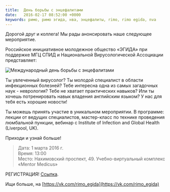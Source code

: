 ```yaml
---
title:  День борьбы с энцефалитами
date:   2016-02-17 08:52:00 +0000
keywords: римо, римо эгида, нва, энцефалиты, rimo, rimo egida, nva
---
```


Дорогой друг и коллега! Мы рады анонсировать наше следующее мероприятие.

Российское инициативное молодежное общество «ЭГИДА» при поддержке МГЦ СПИД и Национальной Вирусологической Ассоциации представляет:

![Международный день борьбы с энцефалитами](https://dl.dropboxusercontent.com/u/3599809/egida/events/fight_encephalitis.jpg)

Ты увлеченный вирусолог? Ты молодой специалист в области инфекционных болезней? Тебе интересна одна из самых загадочных наук - неврология? Тебе не хватает практических навыков? Или ты хочешь потренировать навык владения английским языком? У нас для тебя есть хорошие новости!

<!--more-->

Ты можешь принять участие в уникальном мероприятии. В программе: лекции от ведущих специалистов, мастер-класс по технике проведения люмбальной пункции, вебинар с Institute of Infection and Global Health (Liverpool, UK).

Приходи и узнай больше!

> Дата: 1 марта 2016 г.<br/>
Время: 13:00<br/>
Место: Нахимовский проспект, 49. Учебно-виртуальный комплекс «Mentor Medicus»

РЕГИСТРАЦИЯ! [Ссылка](http://goo.gl/forms/M1V70w1gbi).

Ищи больше, на [https://vk.com/rimo_egida](https://vk.com/rimo_egida)
